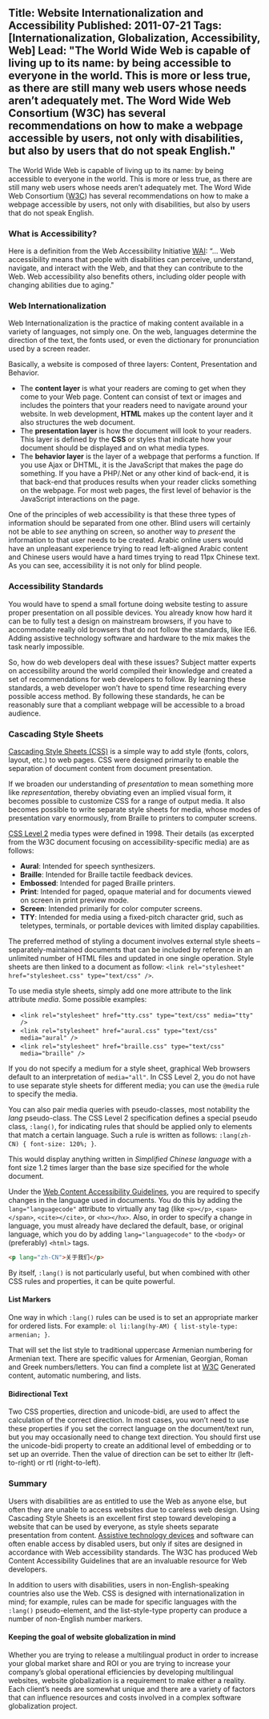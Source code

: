 Title: Website Internationalization and Accessibility
Published: 2011-07-21
Tags: [Internationalization, Globalization, Accessibility, Web]
Lead: "The World Wide Web is capable of living up to its name: by being accessible to everyone in the world. This is more or less true, as there are still many web users whose needs aren’t adequately met. The Word Wide Web Consortium (W3C) has several recommendations on how to make a webpage accessible by users, not only with disabilities, but also by users that do not speak English."
---
The World Wide Web is capable of living up to its name: by being accessible to everyone in the world. This is more or less true, as there are still many web users whose needs aren&#8217;t adequately met. The Word Wide Web Consortium ([W3C](http://www.w3.org/)) has several recommendations on how to make a webpage accessible by users, not only with disabilities, but also by users that do not speak English.

### What is Accessibility?

Here is a definition from the Web Accessibility Initiative [WAI](https://www.w3.org/WAI/fundamentals/accessibility-intro/): &#8220;… Web accessibility means that people with disabilities can perceive, understand, navigate, and interact with the Web, and that they can contribute to the Web. Web accessibility also benefits others, including older people with changing abilities due to aging."

### Web Internationalization

Web Internationalization is the practice of making content available in a variety of languages, not simply one. On the web, languages determine the direction of the text, the fonts used, or even the dictionary for pronunciation used by a screen reader.

Basically, a website is composed of three layers: Content, Presentation and Behavior.

* The **content layer** is what your readers are coming to get when they come to your Web page. Content can consist of text or images and includes the pointers that your readers need to navigate around your website. In web development, **HTML** makes up the content layer and it also structures the web document.
* The **presentation layer** is how the document will look to your readers. This layer is defined by the **CSS** or styles that indicate how your document should be displayed and on what media types.
* The **behavior layer** is the layer of a webpage that performs a function. If you use Ajax or DHTML, it is the JavaScript that makes the page do something. If you have a PHP/.Net or any other kind of back-end, it is that back-end that produces results when your reader clicks something on the webpage. For most web pages, the first level of behavior is the JavaScript interactions on the page.

One of the principles of web accessibility is that these three types of information should be separated from one other. Blind users will certainly not be able to *see* anything on screen, so another way to *present* the information to that user needs to be created. Arabic online users would have an unpleasant experience trying to read left-aligned Arabic content and Chinese users would have a hard times trying to read 11px Chinese text. As you can see, accessibility it is not only for blind people.

### Accessibility Standards

You would have to spend a small fortune doing  website testing to assure proper presentation on all possible devices. You already know how hard it can be to fully test a design on mainstream browsers, if you have to accommodate really old browsers that do not follow the standards, like IE6. Adding assistive technology software and hardware to the mix makes the task nearly impossible.

So, how do web developers deal with these issues? Subject matter experts on accessibility around the world compiled their knowledge and created a set of recommendations for web developers to follow. By learning these standards, a web developer won&#8217;t have to spend time researching every possible access method. By following these standards, he can be reasonably sure that a compliant webpage will be accessible to a broad audience.

### Cascading Style Sheets

[Cascading Style Sheets (CSS)](https://www.w3.org/Style/CSS/learning) is a simple way to add style (fonts, colors, layout, etc.) to web pages. CSS were designed primarily to enable the separation of document content from document presentation.

If we broaden our understanding of *presentation* to mean something more like *representation*, thereby obviating even an implied visual form, it becomes possible to customize CSS for a range of output media. It also becomes possible to write separate style sheets for media, whose modes of presentation vary enormously, from Braille to printers to computer screens.

[CSS Level 2](http://www.w3.org/TR/CSS21/) media types were defined in 1998. Their details (as excerpted from the W3C document focusing on accessibility-specific media) are as follows:

* **Aural**: Intended for speech synthesizers.
* **Braille**: Intended for Braille tactile feedback devices.
* **Embossed**: Intended for paged Braille printers.
* **Print**: Intended for paged, opaque material and for documents viewed on screen in print preview mode.
* **Screen**: Intended primarily for color computer screens.
* **TTY**: Intended for media using a fixed-pitch character grid, such as teletypes, terminals, or portable devices with limited display capabilities.

The preferred method of styling a document involves external style sheets &#8211; separately-maintained documents that can be included by reference in an unlimited number of HTML files and updated in one single operation. Style sheets are then linked to a document as follow: `<link rel="stylesheet" href="stylesheet.css" type="text/css" />`.

To use media style sheets, simply add one more attribute to the link attribute *media*. Some possible examples:

* `<link rel="stylesheet" href="tty.css" type="text/css" media="tty" />`
* `<link rel="stylesheet" href="aural.css" type="text/css" media="aural" />`
* `<link rel="stylesheet" href="braille.css" type="text/css" media="braille" />`

If you do not specify a medium for a style sheet, graphical Web browsers default to an interpretation of `media="all"`. In CSS Level 2, you do not have to use separate style sheets for different media; you can use the `@media` rule to specify the media.

You can also pair media queries with pseudo-classes, most notability the *lang* pseudo-class. The CSS Level 2 specification defines a special pseudo class, `:lang()`, for indicating rules that should be applied only to elements that match a certain language. Such a rule is written as follows: `:lang(zh-CN) { font-size: 120%; }`.

This would display anything written in *Simplified Chinese language* with a font size 1.2 times larger than the base size specified for the whole document.

Under the [Web Content Accessibility Guidelines](http://www.w3.org/TR/WCAG20/), you are required to specify changes in the language used in documents. You do this by adding the `lang="languagecode"` attribute to virtually any tag (like `<p></p>`, `<span></span>`, `<cite></cite>`, or `<hx></hx>`. Also, in order to specify a change in language, you must already have declared the default, base, or original language, which you do by adding `lang="languagecode"` to the `<body>` or (preferably) `<html>` tags.

```html
<p lang="zh-CN">关于我们</p>
```

By itself, `:lang()` is not particularly useful, but when combined with other CSS rules and properties, it can be quite powerful.

#### List Markers

One way in which `:lang()` rules can be used is to set an appropriate marker for ordered lists. For example: `ol li:lang(hy-AM) { list-style-type: armenian; }`.

That will set the list style to traditional uppercase Armenian numbering for Armenian text. There are specific values for Armenian, Georgian, Roman and Greek numbers/letters. You can find a complete list at [W3C](https://www.w3.org/TR/CSS21/generate.html#list-style) Generated content, automatic numbering, and lists.

#### Bidirectional Text
Two CSS properties, direction and unicode-bidi, are used to affect the calculation of the correct direction. In most cases, you won&#8217;t need to use these properties if you set the correct language on the document/text run, but you may occasionally need to change text direction. You should first use the unicode-bidi property to create an additional level of embedding or to set up an override. Then the value of direction can be set to either ltr (left-to-right) or rtl (right-to-left).

### Summary

Users with disabilities are as entitled to use the Web as anyone else, but often they are unable to access websites due to careless web design. Using Cascading Style Sheets is an excellent first step toward developing a website that can be used by everyone, as style sheets separate presentation from content. [Assistive technology devices](https://www.microsoft.com/en-us/accessibility/) and software can often enable access by disabled users, but only if sites are designed in accordance with Web accessibility standards. The W3C has produced Web Content Accessibility Guidelines that are an invaluable resource for Web developers.

In addition to users with disabilities, users in non-English-speaking countries also use the Web. CSS is designed with internationalization in mind; for example, rules can be made for specific languages with the `:lang()` pseudo-element, and the list-style-type property can produce a number of non-English number markers.

#### Keeping the goal of website globalization in mind

Whether you are trying to release a multilingual product in order to increase your global market share and ROI or you are trying to increase your company&#8217;s global operational efficiencies by developing multilingual websites, website globalization is a requirement to make either a reality. Each client&#8217;s needs are somewhat unique and there are a variety of factors that can influence resources and costs involved in a complex software globalization project.
